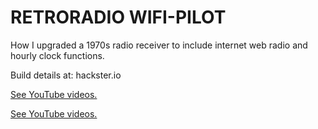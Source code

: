 # RETRORADIO WIFI-PILOT

How I upgraded a 1970s radio receiver to include internet web radio and hourly clock functions.

Build details at:
hackster.io

<a href="https://www.youtube.com/user/m1nuteman" target="_blank">See YouTube videos.</a>

<a href="https://www.youtube.com/user/m1nuteman" target="_blank">See YouTube videos.</a> 


